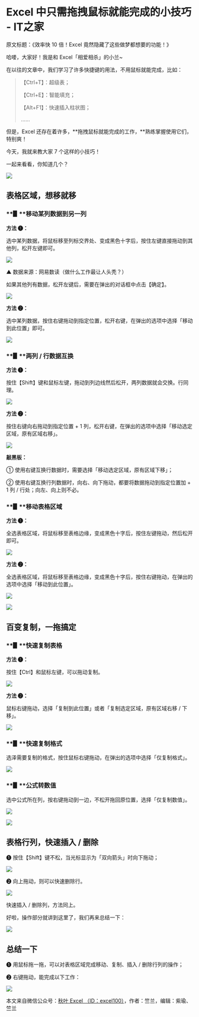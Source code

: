 # Excel 中只需拖拽鼠标就能完成的小技巧 - IT之家
原文标题：《效率快 10 倍！Excel 竟然隐藏了这些做梦都想要的功能！》

哈喽，大家好！我是和 Excel「相爱相杀」的小兰~

在以往的文章中，我们学习了许多快捷键的用法，不用鼠标就能完成，比如：

> 【Ctrl+T】：超级表；
> 
> 【Ctrl+E】：智能填充；
> 
> 【Alt+F1】：快速插入柱状图；
> 
> ……

但是，Excel 还存在着许多，**拖拽鼠标就能完成的工作，**熟练掌握使用它们，特别爽！

今天，我就来教大家 7 个这样的小技巧！

一起来看看，你知道几个？

![](https://img.ithome.com/newsuploadfiles/2022/11/9048cae4-8278-41a4-8aeb-1cb2323099c3.png)

**表格区域，想移就移**
-------------

### **▋****移动某列数据到另一列**

**方法 ❶：** 

选中某列数据，将鼠标移至列标交界处、变成黑色十字后，按住左键直接拖动到其他列，松开左键即可。

![](http://ss1.sinaimg.cn/large/008r9GPyly1h8kq5wgl1fg30b9083765.gif)

▲ 数据来源：网易数读（做什么工作最让人头秃？）

如果其他列有数据，松开左键后，需要在弹出的对话框中点击【确定】。

![](http://ss1.sinaimg.cn/large/008r9GPyly1h8kq5wqyc4g30b90830x3.gif)

**方法 ❷：** 

选中某列数据，按住右键拖动到指定位置，松开右键，在弹出的选项中选择「移动到此位置」即可。

![](http://ss1.sinaimg.cn/large/008r9GPyly1h8kq5wz9t1g30b9083q5a.gif)

### **▋****两列 / 行数据互换**

**方法 ❶：** 

按住【Shift】键和鼠标左键，拖动到列边线然后松开，两列数据就会交换。行同理。

![](http://ss1.sinaimg.cn/large/008r9GPyly1h8kq5x4xr7g30b908341i.gif)

**方法 ❷：** 

按住右键向右拖动到指定位置 + 1 列，松开右键，在弹出的选项中选择「移动选定区域，原有区域右移」。

![](http://ss1.sinaimg.cn/large/008r9GPyly1h8kq5xb171g30b70aijuv.gif)

**敲黑板：** 

① 使用右键互换行数据时，需要选择「移动选定区域，原有区域下移」；

② 使用右键互换行列数据时，向右、向下拖动，都要将数据拖动到指定位置加 + 1 列 / 行处；向左、向上则不必。

### **▋****移动表格区域**

**方法 ❶：** 

全选表格区域，将鼠标移至表格边缘，变成黑色十字后，按住左键拖动，然后松开即可。

![](http://ss1.sinaimg.cn/large/008r9GPyly1h8kq5xliksg30b70aiwha.gif)

**方法 ❷：** 

全选表格区域，将鼠标移至表格边缘，变成黑色十字后，按住右键拖动，在弹出的选项中选择「移动到此位置」。

![](http://ss1.sinaimg.cn/large/008r9GPyly1h8kq5xsddrg30b70ain02.gif)

![](https://img.ithome.com/newsuploadfiles/2022/11/0e77c728-458c-4cd1-9a01-b5e0771d34af.png)

**百变复制，一拖搞定**
-------------

### **▋****快速复制表格**

**方法 ❶：** 

按住【Ctrl】和鼠标左键，可以拖动复制。

![](http://ss1.sinaimg.cn/large/008r9GPyly1h8kq5xxw87g30b70aimzt.gif)

**方法 ❷：** 

鼠标右键拖动，选择「复制到此位置」或者「复制选定区域，原有区域右移 / 下移」。

![](http://ss1.sinaimg.cn/large/008r9GPyly1h8kq5y5dbvg30b70aigow.gif)

### **▋****快速复制格式**

选泽需要复制的格式，按住鼠标右键拖动，在弹出的选项中选择「仅复制格式」。

![](http://ss1.sinaimg.cn/large/008r9GPyly1h8kq66xtebg30b70ay0wq.gif)

### **▋****公式转数值**

选中公式所在列，按右键拖动到一边，不松开拖回原位置，选择「仅复制数值」。

![](http://ss1.sinaimg.cn/large/008r9GPyly1h8kq5yefbbg30cs08wjsa.gif)

![](https://img.ithome.com/newsuploadfiles/2022/11/b990683d-f9ec-4f71-8e2d-31ba99ec89b7.png)

**表格行列，快速插入 / 删除**
------------------

❶ 按住【Shift】键不松，当光标显示为「双向箭头」时向下拖动；

![](http://ss1.sinaimg.cn/large/008r9GPyly1h8kq6741sjg30b70ay0wq.gif)

❷ 向上拖动，则可以快速删除行。

![](http://ss1.sinaimg.cn/large/008r9GPyly1h8kq62e6tqg30cs08wjug.gif)

快速插入 / 删除列，方法同上。

好啦，操作部分就讲到这里了，我们再来总结一下：

![](https://img.ithome.com/newsuploadfiles/2022/11/87bf16e4-351e-484b-a568-74b4eb5dde7a.png)

**总结一下**
--------

❶ 用鼠标拖一拖，可以对表格区域完成移动、复制、插入 / 删除行列的操作；

❷ 右键拖动，能完成以下工作：

![](https://img.ithome.com/newsuploadfiles/2022/11/97cadcae-9083-440a-ab39-c4ebd4c32189.png)

本文来自微信公众号：[秋叶 Excel （ID：excel100）](https://mp.weixin.qq.com/s/SI_xgMSmCcSVc8_L102CLg)，作者：竺兰，编辑：紫瑜、竺兰